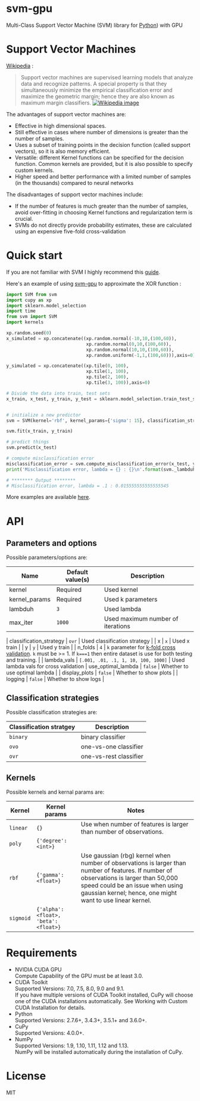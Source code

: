 # svm-gpu

Multi-Class Support Vector Machine (SVM) library for [Python](https://www.python.org/)) with GPU

# Support Vector Machines
[Wikipedia](http://en.wikipedia.org/wiki/Support_vector_machine)  :

>Support vector machines are supervised learning models that analyze data and recognize patterns. 
>A special property is that they simultaneously minimize the empirical classification error and maximize the geometric margin; hence they are also known as maximum margin classifiers.
>[![Wikipedia image](http://upload.wikimedia.org/wikipedia/commons/1/1b/Kernel_Machine.png)](http://en.wikipedia.org/wiki/File:Kernel_Machine.png)


The advantages of support vector machines are:  
* Effective in high dimensional spaces.
* Still effective in cases where number of dimensions is greater than the number of samples.
* Uses a subset of training points in the decision function (called support vectors), so it is also memory efficient.
* Versatile: different Kernel functions can be specified for the decision function. Common kernels are provided, but it is also possible to specify custom kernels.  
* Higher speed and better performance with a limited number of samples (in the thousands) compared to neural networks  

The disadvantages of support vector machines include:  
* If the number of features is much greater than the number of samples, avoid over-fitting in choosing Kernel functions and regularization term is crucial.
* SVMs do not directly provide probability estimates, these are calculated using an expensive five-fold cross-validation

# Quick start
If you are not familiar with SVM I highly recommend this [guide](http://www.csie.ntu.edu.tw/~cjlin/papers/guide/guide.pdf).

Here's an example of using [svm-gpu](https://github.com/murtazajafferji/svm-gpu) to approximate the XOR function :

```python
import SVM from svm
import cupy as xp 
import sklearn.model_selection
import time
from svm import SVM
import kernels

xp.random.seed(0)
x_simulated = xp.concatenate((xp.random.normal(-10,10,(100,60)),
                              xp.random.normal(0,10,(100,60)),
                              xp.random.normal(10,10,(100,60)),
                              xp.random.uniform(-1,1,(100,60))),axis=0)

y_simulated = xp.concatenate((xp.tile(0, 100),
                              xp.tile(1, 100),
                              xp.tile(2, 100),
                              xp.tile(3, 100)),axis=0)

# Divide the data into train, test sets 
x_train, x_test, y_train, y_test = sklearn.model_selection.train_test_split(x_simulated, y_simulated)


# initialize a new predictor
svm = SVM(kernel='rbf', kernel_params={'sigma': 15}, classification_strategy='ovr', x=x_train, y=y_train, n_folds=3, use_optimal_lambda=True, display_plots=True)

svm.fit(x_train, y_train)

# predict things
svm.predict(x_test)

# compute misclassification error
misclassification_error = svm.compute_misclassification_error(x_test, y_test)
print('Misclassification error, lambda = {} : {}\n'.format(svm._lambduh, misclassification_error))

# ******** Output ********
# Misclassification error, lambda = .1 : 0.015555555555555545

```

More examples are available [here](https://github.com/murtazajafferji/svm-gpu/blob/master/demo.ipynb).


# API

## Parameters and options

Possible parameters/options are: 

| Name             | Default value(s)       | Description                                                                                           |
|------------------|------------------------|-------------------------------------------------------------------------------------------------------|
| kernel                   | Required                  | Used kernel                                                                                           |
| kernel\_params                   | Required                  | Used k parameters                                                                                           |
| lambduh                   | `3`                  | Used lambda                                                                                           |
| max_iter                   | `1000`                  | Used maximum number of iterations                                                                                       |

| classification\_strategy | `ovr`                | Used classification strategy                                                                            | 
| x | `x`                | Used x train                                                                            | 
| y | `y`                | Used y train                                                                            | 
| n\_folds                 | `4`                    | `k` parameter for [k-fold cross validation]( http://en.wikipedia.org/wiki/Cross-validation_(statistics)#k-fold_cross-validation). `k` must be >= 1. If `k===1` then entire dataset is use for both testing and training.  |
| lambda\_vals                | `[.001, .01, .1, 1, 10, 100, 1000]`                    | Used lambda vals for cross validation
| use\_optimal\_lambda     | `false`                  |  Whether to use optimal lambda                                                                      |
| display_plots            | `false`                | Whether to show plots                                                                                 |
| logging                  | `false`                 | Whether to show logs                                                                                 |

## Classification strategies

Possible classification strategies are:

| Classification stratgey  | Description |
|-------------|------------------------|
| `binary`       | binary classifier |
| `ovo`      | one-vs-one classifier |
| `ovr`   | one-vs-rest classifier   |

## Kernels

Possible kernels and kernal params are:

| Kernel  | Kernel params                             | Notes                           |
|---------|-------------------------------------------|-------------------------------- |
| `linear`  | `{}`                                    | Use when number of features is larger than number of observations. |
| `poly`    | `{'degree': <int>}`                     | |
| `rbf`     | `{'gamma':<float>}`                     | Use gaussian (rbg) kernel when number of observations is larger than number of features. If number of observations is larger than 50,000 speed could be an issue when using gaussian kernel; hence, one might want to use linear kernel.                  |
| `sigmoid` | `{'alpha':<float>, 'beta':<float>}`     | |

# Requirements
* NVIDIA CUDA GPU  
  Compute Capability of the GPU must be at least 3.0.
* CUDA Toolkit  
  Supported Versions: 7.0, 7.5, 8.0, 9.0 and 9.1.  
  If you have multiple versions of CUDA Toolkit installed, CuPy will choose one of the CUDA installations automatically. See Working with Custom CUDA Installation for details.
* Python  
  Supported Versions: 2.7.6+, 3.4.3+, 3.5.1+ and 3.6.0+.
* CuPy  
  Supported Versions:  4.0.0+.
* NumPy  
  Supported Versions: 1.9, 1.10, 1.11, 1.12 and 1.13.  
  NumPy will be installed automatically during the installation of CuPy.

# License
MIT